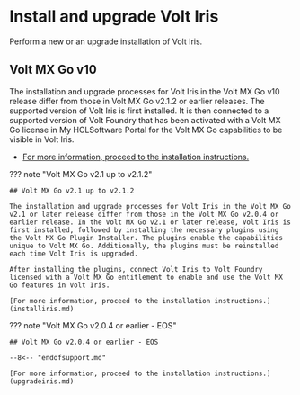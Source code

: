 # Install and upgrade Volt Iris

Perform a new or an upgrade installation of Volt Iris.

## Volt MX Go v10

The installation and upgrade processes for Volt Iris in the Volt MX Go v10 release differ from those in Volt MX Go v2.1.2 or earlier releases. The supported version of Volt Iris is first installed. It is then connected to a supported version of Volt Foundry that has been activated with a Volt MX Go license in My HCLSoftware Portal for the Volt MX Go capabilities to be visible in Volt Iris.

- [For more information, proceed to the installation instructions.](irisv10.md)

??? note "Volt MX Go v2.1 up to v2.1.2"

    ## Volt MX Go v2.1 up to v2.1.2 
    
    The installation and upgrade processes for Volt Iris in the Volt MX Go v2.1 or later release differ from those in the Volt MX Go v2.0.4 or earlier release. In the Volt MX Go v2.1 or later release, Volt Iris is first installed, followed by installing the necessary plugins using the Volt MX Go Plugin Installer. The plugins enable the capabilities unique to Volt MX Go. Additionally, the plugins must be reinstalled each time Volt Iris is upgraded.

    After installing the plugins, connect Volt Iris to Volt Foundry licensed with a Volt MX Go entitlement to enable and use the Volt MX Go features in Volt Iris.

    [For more information, proceed to the installation instructions.](installiris.md)

??? note "Volt MX Go v2.0.4 or earlier - EOS"

    ## Volt MX Go v2.0.4 or earlier - EOS

    --8<-- "endofsupport.md"

    [For more information, proceed to the installation instructions.](upgradeiris.md)
